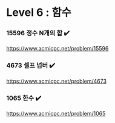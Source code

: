 Level 6 : 함수
===

### 15596 정수 N개의 합 ✔️
https://www.acmicpc.net/problem/15596

### 4673 셀프 넘버 ✔️
https://www.acmicpc.net/problem/4673

### 1065 한수 ✔️
https://www.acmicpc.net/problem/1065
